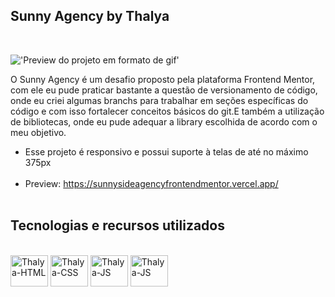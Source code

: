 
## Sunny Agency by Thalya

 <br>
 
!['Preview do projeto em formato de gif'](https://scontent.xx.fbcdn.net/v/t1.15752-9/275503410_332958012225582_1933739511543879702_n.png?stp=dst-png_p403x403&_nc_cat=107&ccb=1-5&_nc_sid=aee45a&_nc_ohc=ou9lvjvzkGYAX8uGcda&_nc_ad=z-m&_nc_cid=0&_nc_ht=scontent.xx&oh=03_AVLi5tZqVoeOdgQfbwNpydl8YH27h_bdKdt8gGBVhgYAzw&oe=62546A40)


O Sunny Agency é um desafio proposto pela plataforma Frontend Mentor, com ele eu pude praticar bastante a questão de versionamento de código, onde eu criei algumas branchs para trabalhar em seções específicas do código  e  com isso  fortalecer conceitos básicos do git.E também a utilização de bibliotecas, onde eu pude adequar a library escolhida de acordo com o meu objetivo.

* Esse projeto é responsivo e possui suporte à telas de até no máximo 375px
  <br><br>  
* Preview: https://sunnysideagencyfrontendmentor.vercel.app/
<br><br>
## Tecnologias e recursos utilizados
<div style="display: inline_block"><br>
  <img align="center" alt="Thalya-HTML" height="50" width="60" src="https://cdn.jsdelivr.net/gh/devicons/devicon/icons/html5/html5-original-wordmark.svg">
  <img align="center" alt="Thalya-CSS" height="50" width="60" src="https://cdn.jsdelivr.net/gh/devicons/devicon/icons/css3/css3-plain-wordmark.svg">
  <img align="center" alt="Thalya-JS" height="50" width="60" src="https://cdn.jsdelivr.net/gh/devicons/devicon/icons/javascript/javascript-original.svg">
  <img align="center" alt="Thalya-JS" height="50" width="60" src="https://scontent.xx.fbcdn.net/v/t1.15752-9/275619741_508864930865133_5296433381448737228_n.png?_nc_cat=107&ccb=1-5&_nc_sid=aee45a&_nc_ohc=XAaV7hYqqg0AX-NW6oY&_nc_ad=z-m&_nc_cid=0&_nc_ht=scontent.xx&oh=03_AVLDsHcYLXt-qSMeqN7GzuftPVdTUIJHHN05t_H6PmDAZQ&oe=625263AF">
 </div>
 

